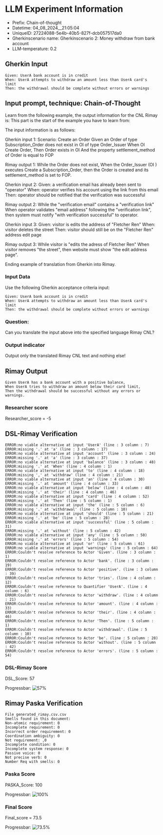 

# LLM Experiment Information
* Prefix:   Chain-of-thought
* Datetime: 04_08_2024__21:05:04
* UniqueID: 27224088-5e4b-40b5-827f-dcb057517da0
* Gherkinscenario name: Gherkinscenario 2: Money withdraw from bank account
* LLM-temperature: 0.2

        

## Gherkin Input
```
Given: UserA bank account is in credit
When: UserA attempts to withdraw an amount less than UserA card's limit
Then: the withdrawal should be complete without errors or warnings
```
    



## Input prompt, technique: Chain-of-Thought


Learn from the following example, the output information for the CNL Rimay is: 
This part is the start of the example you have to learn from:

The input information is as follows: 

Gherkin input 1:
Scenario: Create an Order
Given an Order of type Subscription_Order does not exist in OI of type Order_Issuer 
When OI Create Order, 
Then Order exists in OI 
And the property settlement_method of Order is equal to FOP


Rimay output 1:
While the Order does not exist, 
When the Order_Issuer (OI ) executes Create a Subscription_Order, 
then the Order is created and its settlement_method is set to FOP.


Gherkin input 2:
Given: a verification email has already been sent to "operator"
When: operator verifies his account using the link from this email
Then: operator should be notified that the verification was successful

Rimay output 2:
While the "verification email" contains a "verification link" 
When operator validates "email address" following the "verification link", 
then system must notify "with verification successful" to operator.  
 

Gherkin input 3: 
Given: visitor is edits the address of "Fletcher Ren"
When: visitor deletes the street
Then: visitor should still be on the "Fletcher Ren" address edit page


Rimay output 3:
While visitor is "edits the adress of Fletcher Ren" 
When visitor removes "the street", 
then website must show "the edit address page".


Ending example of translation from Gherkin into Rimay.


        

### Input Data
Use the following Gherkin acceptance criteria input: 
```
Given: UserA bank account is in credit
When: UserA attempts to withdraw an amount less than UserA card's limit
Then: the withdrawal should be complete without errors or warnings
```

### Question:
Can you translate the input above into the specified language Rimay CNL?

### Output indicator
Output only the translated Rimay CNL text and nothing else!


## Rimay Output
```
Given UserA has a bank account with a positive balance,
When UserA tries to withdraw an amount below their card limit,
Then the withdrawal should be successful without any errors or warnings.
``` 
            

### Researcher score
Researcher_score = -5




## DSL-Rimay Verification
```
ERROR:no viable alternative at input 'UserA' (line : 3 column : 7)
ERROR:missing '.' at 'a' (line : 3 column : 17)
ERROR:no viable alternative at input 'account' (line : 3 column : 24)
ERROR:missing '.' at 'a' (line : 3 column : 37)
ERROR:no viable alternative at input 'balance' (line : 3 column : 48)
ERROR:missing '.' at 'When' (line : 4 column : 1)
ERROR:no viable alternative at input 'to' (line : 4 column : 18)
ERROR:missing ',' at 'withdraw' (line : 4 column : 21)
ERROR:no viable alternative at input 'an' (line : 4 column : 30)
ERROR:missing '.' at 'amount' (line : 4 column : 33)
ERROR:no viable alternative at input 'below' (line : 4 column : 40)
ERROR:missing '.' at 'their' (line : 4 column : 46)
ERROR:no viable alternative at input 'card' (line : 4 column : 52)
ERROR:missing '.' at 'Then' (line : 5 column : 1)
ERROR:no viable alternative at input 'the' (line : 5 column : 6)
ERROR:missing '.' at 'withdrawal' (line : 5 column : 10)
ERROR:no viable alternative at input 'should' (line : 5 column : 21)
ERROR:missing '.' at 'be' (line : 5 column : 28)
ERROR:no viable alternative at input 'successful' (line : 5 column : 31)
ERROR:missing '.' at 'without' (line : 5 column : 42)
ERROR:no viable alternative at input 'any' (line : 5 column : 50)
ERROR:missing '.' at 'errors' (line : 5 column : 54)
ERROR:no viable alternative at input 'or' (line : 5 column : 61)
ERROR:no viable alternative at input 'warnings' (line : 5 column : 64)
ERROR:Couldn't resolve reference to Actor 'Given'. (line : 3 column : 1)
ERROR:Couldn't resolve reference to Actor 'bank'. (line : 3 column : 19)
ERROR:Couldn't resolve reference to Actor 'positive'. (line : 3 column : 39)
ERROR:Couldn't resolve reference to Actor 'tries'. (line : 4 column : 12)
ERROR:Couldn't resolve reference to Quantifier 'UserA'. (line : 4 column : 6)
ERROR:Couldn't resolve reference to Actor 'withdraw'. (line : 4 column : 21)
ERROR:Couldn't resolve reference to Actor 'amount'. (line : 4 column : 33)
ERROR:Couldn't resolve reference to Actor 'their'. (line : 4 column : 46)
ERROR:Couldn't resolve reference to Actor 'Then'. (line : 5 column : 1)
ERROR:Couldn't resolve reference to Actor 'withdrawal'. (line : 5 column : 10)
ERROR:Couldn't resolve reference to Actor 'be'. (line : 5 column : 28)
ERROR:Couldn't resolve reference to Actor 'without'. (line : 5 column : 42)
ERROR:Couldn't resolve reference to Actor 'errors'. (line : 5 column : 54)

```
### DSL-Rimay Score
DSL_Score: 57

Progressbar: ![57%](https://progress-bar.dev/57)

            


## Rimay Paska Verification
```
File generated_rimay.csv.csv
Smells found in this document: 
Non-atomic requirement: 0
Incomplete requirement: 0
Incorrect order requirement: 0
Coordination ambiguity: 0
Not requirement: ,0
Incomplete condition: 0
Incomplete system response: 0
Passive voice: 0
Not precise verb: 0
Number Req with smells: 0

```
### Paska Score
PASKA_Score: 100

Progressbar: ![100%](https://progress-bar.dev/100)

            

### Final Score
Final_score = 73.5

Progressbar: ![73.5%](https://progress-bar.dev/73.5)

